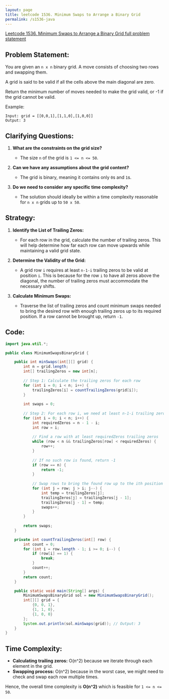 ```yaml
---
layout: page
title: leetcode 1536. Minimum Swaps to Arrange a Binary Grid
permalink: /s1536-java
---
```

[Leetcode 1536. Minimum Swaps to Arrange a Binary Grid full problem statement](https://algoadvance.github.io/algoadvance/l1536)
## Problem Statement:
You are given an `n x n` binary grid. A move consists of choosing two rows and swapping them.

A grid is said to be valid if all the cells above the main diagonal are zero.

Return the minimum number of moves needed to make the grid valid, or -1 if the grid cannot be valid.

Example:
```
Input: grid = [[0,0,1],[1,1,0],[1,0,0]]
Output: 3
```

## Clarifying Questions:
1. **What are the constraints on the grid size?**
   - The size `n` of the grid is `1 <= n <= 50`.
   
2. **Can we have any assumptions about the grid content?**
   - The grid is binary, meaning it contains only `0`s and `1`s.
   
3. **Do we need to consider any specific time complexity?**
   - The solution should ideally be within a time complexity reasonable for `n x n` grids up to `50 x 50`.

## Strategy:
1. **Identify the List of Trailing Zeros:**
   - For each row in the grid, calculate the number of trailing zeros. This will help determine how far each row can move upwards while maintaining a valid grid state.

2. **Determine the Validity of the Grid:**
   - A grid row `i` requires at least `n-1-i` trailing zeros to be valid at position `i`. This is because for the row `i` to have all zeros above the diagonal, the number of trailing zeros must accommodate the necessary shifts.

3. **Calculate Minimum Swaps:**
   - Traverse the list of trailing zeros and count minimum swaps needed to bring the desired row with enough trailing zeros up to its required position. If a row cannot be brought up, return `-1`.

## Code:

```java
import java.util.*;

public class MinimumSwapsBinaryGrid {

    public int minSwaps(int[][] grid) {
        int n = grid.length;
        int[] trailingZeros = new int[n];
        
        // Step 1: Calculate the trailing zeros for each row
        for (int i = 0; i < n; i++) {
            trailingZeros[i] = countTrailingZeros(grid[i]);
        }
        
        int swaps = 0;
        
        // Step 2: For each row i, we need at least n-1-i trailing zeros
        for (int i = 0; i < n; i++) {
            int requiredZeros = n - 1 - i;
            int row = i;
            
            // Find a row with at least requiredZeros trailing zeros
            while (row < n && trailingZeros[row] < requiredZeros) {
                row++;
            }
            
            // If no such row is found, return -1
            if (row == n) {
                return -1;
            }
            
            // Swap rows to bring the found row up to the ith position
            for (int j = row; j > i; j--) {
                int temp = trailingZeros[j];
                trailingZeros[j] = trailingZeros[j - 1];
                trailingZeros[j - 1] = temp;
                swaps++;
            }
        }
        
        return swaps;
    }

    private int countTrailingZeros(int[] row) {
        int count = 0;
        for (int i = row.length - 1; i >= 0; i--) {
            if (row[i] == 1) {
                break;
            }
            count++;
        }
        return count;
    }

    public static void main(String[] args) {
        MinimumSwapsBinaryGrid sol = new MinimumSwapsBinaryGrid();
        int[][] grid = {
            {0, 0, 1}, 
            {1, 1, 0}, 
            {1, 0, 0}
        };
        System.out.println(sol.minSwaps(grid)); // Output: 3
    }
}
```

## Time Complexity:
- **Calculating trailing zeros:** O(n^2) because we iterate through each element in the grid.
- **Swapping process:** O(n^2) because in the worst case, we might need to check and swap each row multiple times.

Hence, the overall time complexity is **O(n^2)** which is feasible for `1 <= n <= 50`.